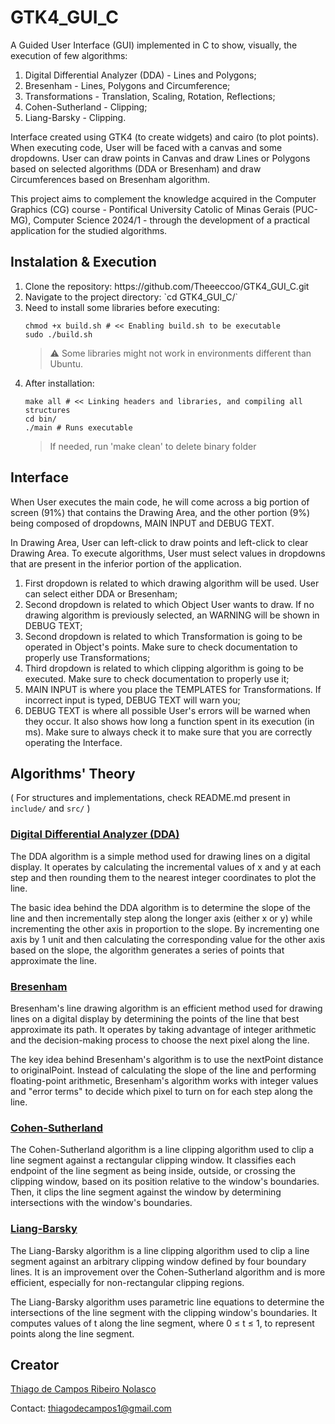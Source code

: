 # GTK4_GUI_C
A Guided User Interface (GUI) implemented in C to show, visually, the execution of few algorithms:
<ol>
    <li> Digital Differential Analyzer (DDA) - Lines and Polygons; </li> 
    <li> Bresenham - Lines, Polygons and Circumference; </li> 
    <li> Transformations - Translation, Scaling, Rotation, Reflections; </li>
    <li> Cohen-Sutherland - Clipping; </li> 
    <li> Liang-Barsky - Clipping. </li>
</ol>

Interface created using GTK4 (to create widgets) and cairo (to plot points). When executing code, User will be faced with a canvas and some dropdowns. User can draw points in Canvas and draw Lines or Polygons based on selected algorithms (DDA or Bresenham) and draw Circumferences based on Bresenham algorithm.

This project aims to complement the knowledge acquired in the Computer Graphics (CG) course - Pontifical University Catolic of Minas Gerais (PUC-MG), Computer Science 2024/1 - through the development of a practical application for the studied algorithms.

## Instalation & Execution
<ol>
    <li> Clone the repository: https://github.com/Theeeccoo/GTK4_GUI_C.git </li>
    <li> Navigate to the project directory: `cd GTK4_GUI_C/` </li>
    <li> Need to install some libraries before executing: </li>

```
chmod +x build.sh # << Enabling build.sh to be executable
sudo ./build.sh    
```
> ⚠️ Some libraries might not work in environments different than Ubuntu.
<li> After installation: </li>

```
make all # << Linking headers and libraries, and compiling all structures 
cd bin/
./main # Runs executable    
```
> If needed, run 'make clean' to delete binary folder
</ol>

## Interface
When User executes the main code, he will come across a big portion of screen (91%) that contains the Drawing Area, and the other portion (9%) being composed of dropdowns, MAIN INPUT and DEBUG TEXT.

In Drawing Area, User can left-click to draw points and left-click to clear Drawing Area. To execute algorithms, User must select values in dropdowns that are present in the inferior portion of the application.
<ol>
    <li>First dropdown is related to which drawing algorithm will be used. User can select either DDA or Bresenham;</li>
    <li>Second dropdown is related to which Object User wants to draw. If no drawing algorithm is previously selected, an WARNING will be shown in DEBUG TEXT;</li>
    <li>Second dropdown is related to which Transformation is going to be operated in Object's points. Make sure to check documentation to properly use Transformations;</li>
    <li>Third dropdown is related to which clipping algorithm is going to be executed. Make sure to check documentation to properly use it;</li>
    <li>MAIN INPUT is where you place the TEMPLATES for Transformations. If incorrect input is typed, DEBUG TEXT will warn you;</li>
    <li>DEBUG TEXT is where all possible User's errors will be warned when they occur. It also shows how long a function spent in its execution (in ms). Make sure to always check it to make sure that you are correctly operating the Interface.</li>
</ol>

## Algorithms' Theory
( For structures and implementations, check README.md present in `include/` and `src/` )
### [Digital Differential Analyzer (DDA)](https://en.wikipedia.org/wiki/Digital_differential_analyzer_(graphics_algorithm))
The DDA algorithm is a simple method used for drawing lines on a digital display. It operates by calculating the incremental values of x and y at each step and then rounding them to the nearest integer coordinates to plot the line.

The basic idea behind the DDA algorithm is to determine the slope of the line and then incrementally step along the longer axis (either x or y) while incrementing the other axis in proportion to the slope. By incrementing one axis by 1 unit and then calculating the corresponding value for the other axis based on the slope, the algorithm generates a series of points that approximate the line.
### [Bresenham](https://en.wikipedia.org/wiki/Bresenham%27s_line_algorithm)
Bresenham's line drawing algorithm is an efficient method used for drawing lines on a digital display by determining the points of the line that best approximate its path. It operates by taking advantage of integer arithmetic and the decision-making process to choose the next pixel along the line.

The key idea behind Bresenham's algorithm is to use the nextPoint distance to originalPoint. Instead of calculating the slope of the line and performing floating-point arithmetic, Bresenham's algorithm works with integer values and "error terms" to decide which pixel to turn on for each step along the line.
### [Cohen-Sutherland](https://en.wikipedia.org/wiki/Cohen%E2%80%93Sutherland_algorithm)
The Cohen-Sutherland algorithm is a line clipping algorithm used to clip a line segment against a rectangular clipping window. It classifies each endpoint of the line segment as being inside, outside, or crossing the clipping window, based on its position relative to the window's boundaries. Then, it clips the line segment against the window by determining intersections with the window's boundaries.

### [Liang-Barsky](https://en.wikipedia.org/wiki/Liang%E2%80%93Barsky_algorithm)
The Liang-Barsky algorithm is a line clipping algorithm used to clip a line segment against an arbitrary clipping window defined by four boundary lines. It is an improvement over the Cohen-Sutherland algorithm and is more efficient, especially for non-rectangular clipping regions.

The Liang-Barsky algorithm uses parametric line equations to determine the intersections of the line segment with the clipping window's boundaries. It computes values of t along the line segment, where 0 ≤ t ≤ 1, to represent points along the line segment.

## Creator
[Thiago de Campos Ribeiro Nolasco](https://github.com/Theeeccoo)

Contact: thiagodecampos1@gmail.com 
